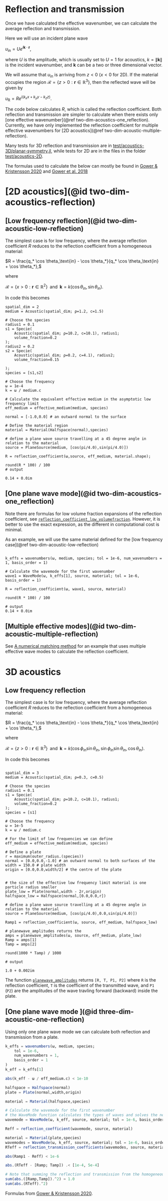 # Reflection and transmission

Once we have calculated the effective wavenumber, we can calculate the average reflection and transmission.

Here we will use an incident plane wave

$u_\text{in} = U e^{i \mathbf k \cdot \mathbf r},$

where $U$ is the amplitude, which is usually set to $U=1$ for acoustics, $k = \|\mathbf k\|$ is the incident wavenumber, and $\mathbf k$ can be a two or three dimensional vector.

We will assume that $u_\text{in}$ is arriving from $z<0$ ($x<0$ for 2D). If the material occupies the region $\mathcal R = \{ z>0 : \mathbf r \in \mathbb R^3\}$, then the reflected wave will be given by  

$u_\text{R} = R e^{i (k_x x + k_y y - k_z z)}.$

The code below calculates $R$, which is called the reflection coefficient. Both reflection and transmission are simpler to calculate when there exists only [one effective wavenumber](@ref two-dim-acoustics-one_reflection). Currently, we have only implemented the reflection coefficient for multiple effective wavenumbers for [2D acoustics](@ref two-dim-acoustic-multiple-reflection).

Many tests for 3D reflection and transmission are in [test/acoustics-3D/planar-symmetry.jl](../../../test/acoustics-3D/planar-symmetry.jl), while tests for 2D are in the files in the folder [test/acoustics-2D](../../../test/acoustics-2D).  

The formulas used to calculate the below can mostly be found in [Gower & Kristensson 2020](https://arxiv.org/pdf/2010.00934.pdf) and [Gower et al. 2018](https://arxiv.org/abs/1712.05427)

# [2D acoustics](@id two-dim-acoustics-reflection)

## [Low frequency reflection](@id two-dim-acoustic-low-reflection)

The simplest case is for low frequency, where the average reflection coefficient $R$ reduces to the reflection coefficient from a homogeneous material:

$R = \frac{q_* \cos \theta_\text{in} - \cos \theta_*}{q_* \cos \theta_\text{in} + \cos \theta_*},$

where

$\mathcal R = \{ x>0 : \mathbf r \in \mathbb R^2\}  \;\; \text{and} \;\; \mathbf k = k (\cos \theta_\text{in}, \sin \theta_\text{in}).$

In code this becomes

```jldoctest 2; setup = :(using EffectiveWaves)
spatial_dim = 2
medium = Acoustic(spatial_dim; ρ=1.2, c=1.5)

# Choose the species
radius1 = 0.1
s1 = Specie(
    Acoustic(spatial_dim; ρ=10.2, c=10.1), radius1;
    volume_fraction=0.2
);
radius2 = 0.2
s2 = Specie(
    Acoustic(spatial_dim; ρ=0.2, c=4.1), radius2;
    volume_fraction=0.15

);
species = [s1,s2]

# Choose the frequency
ω = 1e-4
k = ω / medium.c

# Calculate the equivalent effective medium in the asymptotic low frequency limit
eff_medium = effective_medium(medium, species)

normal = [-1.0,0.0] # an outward normal to the surface

# Define the material region
material = Material(Halfspace(normal),species)

# define a plane wave source travelling at a 45 degree angle in relation to the material
source = PlaneSource(medium, [cos(pi/4.0),sin(pi/4.0)])

R = reflection_coefficient(ω,source, eff_medium, material.shape);

round(R * 100) / 100
# output

0.14 + 0.0im
```

## [One plane wave mode](@id two-dim-acoustics-one_reflection)

Note there are formulas for low volume fraction expansions of the reflection coefficient, see [`reflection_coefficient_low_volumefraction`](@ref). However, it is better to use the exact expression, as the different in computational cost is minimal.  

As an example, we will use the same material defined for the [low frequency case](@ref two-dim-acoustic-low-reflection)
```jldoctest 2

k_effs = wavenumbers(ω, medium, species; tol = 1e-6, num_wavenumbers = 1, basis_order = 1)

# Calculate the wavemode for the first wavenumber
wave1 = WaveMode(ω, k_effs[1], source, material; tol = 1e-6, basis_order = 1)

R = reflection_coefficient(ω, wave1, source, material)

round(R * 100) / 100

# output
0.14 + 0.0im
```

## [Multiple effective modes](@id two-dim-acoustic-multiple-reflection)

See [A numerical matching method](@ref) for an example that uses multiple effective wave modes to calculate the reflection coefficient.

# 3D acoustics

## Low frequency reflection

The simplest case is for low frequency, where the average reflection coefficient $R$ reduces to the reflection coefficient from a homogeneous material:

$R = \frac{q_* \cos \theta_\text{in} - \cos \theta_*}{q_* \cos \theta_\text{in} + \cos \theta_*},$

where

$\mathcal R = \{ z>0 : \mathbf r \in \mathbb R^3\} \;\; \text{and} \;\; \mathbf k = k (\cos \phi_\text{in} \sin \theta_\text{in}, \sin \phi_\text{in} \sin \theta_\text{in}, \cos \theta_\text{in}).$

In code this becomes
```jldoctest 2

spatial_dim = 3
medium = Acoustic(spatial_dim; ρ=0.3, c=0.5)

# Choose the species
radius1 = 0.1
s1 = Specie(
    Acoustic(spatial_dim; ρ=10.2, c=10.1), radius1;
    volume_fraction=0.2
);
species = [s1]

# Choose the frequency
ω = 1e-5
k = ω / medium.c

# For the limit of low frequencies we can define
eff_medium = effective_medium(medium, species)

# Define a plate
r = maximum(outer_radius.(species))
normal = [0.0,0.0,-1.0] # an outward normal to both surfaces of the
width = 150.0 # plate width
origin = [0.0,0.0,width/2] # the centre of the plate


# the size of the effective low frequency limit material is one particle radius smaller
plate_low = Plate(normal,width - 2r,origin)
halfspace_low = Halfspace(normal,[0.0,0.0,r])

# define a plane wave source travelling at a 45 degree angle in relation to the material
source = PlaneSource(medium, [cos(pi/4.0),0.0,sin(pi/4.0)])

Ramp1 = reflection_coefficient(ω, source, eff_medium, halfspace_low)

# planewave_amplitudes returns the
amps = planewave_amplitudes(ω, source, eff_medium, plate_low)
Ramp = amps[1]
Tamp = amps[2]

round(1000 * Tamp) / 1000

# output

1.0 + 0.002im
```
The function [`planewave_amplitudes`](@ref) returns `[R, T, P1, P2]` where `R` is the reflection coefficient, `T` is the coefficient of the transmitted wave, and `P1` (`P2`) are the amplitudes of the wave travling forward (backward) inside the plate.


## [One plane wave mode ](@id three-dim-acoustic-one-reflection)

Using only one plane wave mode we can calculate both reflection and transmission from a plate.

```julia 2
k_effs = wavenumbers(ω, medium, species;
    tol = 1e-6,
    num_wavenumbers = 1,
    basis_order = 1
)
k_eff = k_effs[1]

abs(k_eff - ω / eff_medium.c) < 1e-10

halfspace = Halfspace(normal)
plate = Plate(normal,width,origin)

material = Material(halfspace,species)

# Calculate the wavemode for the first wavenumber
# the WaveMode function calculates the types of waves and solves the needed boundary conditions
wavemode = WaveMode(ω, k_eff, source, material; tol = 1e-6, basis_order = 1);

Reff = reflection_coefficient(wavemode, source, material)

material = Material(plate,species)
wavemodes = WaveMode(ω, k_eff, source, material; tol = 1e-6, basis_order = 1);
RTeff = reflection_transmission_coefficients(wavemodes, source, material);

abs(Ramp1 - Reff) < 1e-6

abs.(RTeff - [Ramp; Tamp]) .< [1e-4, 5e-4]

# Note that summing the reflection and transmission from the homogeneous low frequency medium gives 1
sum(abs.([Ramp,Tamp]).^2) ≈ 1.0
sum(abs.(RTeff).^2)
```
Formulas from [Gower & Kristensson 2020](https://arxiv.org/pdf/2010.00934.pdf).
